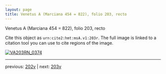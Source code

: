 ```yaml
---
layout: page
title: Venetus A (Marciana 454 = 822), folio 203, recto
---
```


Venetus A (Marciana 454 = 822), folio 203, recto

Cite this object as `urn:cite2:hmt:msA.v1:203r`.  The full image is linked to a citation tool you can use to cite regions of the image.

[![VA203RN_0374](http://www.homermultitext.org/iipsrv?IIIF=/project/homer/pyramidal/deepzoom/hmt/vaimg/2017a/VA203RN_0374.tif/full/800,/0/default.jpg)](http://www.homermultitext.org/ict2/?urn=urn:cite2:hmt:vaimg.2017a:VA203RN_0374) 

---

previous:  [202v](../202v/) | next: [203v](../203v/)